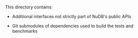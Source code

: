 This directory contains:

* Additional interfaces not strictly part of NuDB's public APIs

* Git submodules of dependencies used to build the tests and benchmarks

